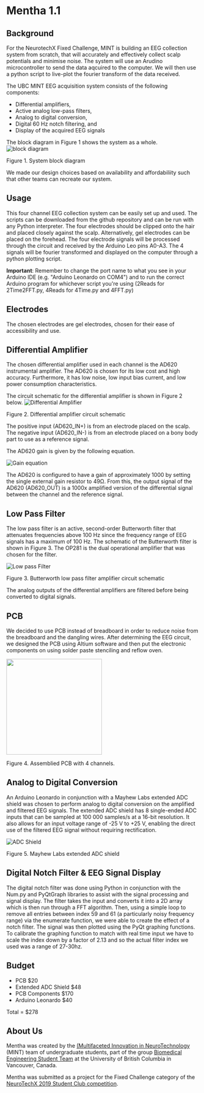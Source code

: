 # Mentha 1.1

## Background

For the NeurotechX Fixed Challenge, MINT is building an EEG collection system from scratch, that will accurately and effectively collect scalp potentials and minimise noise.
The system will use an Arudino microcontroller to send the data aqcuired to the computer. We will then use a python script to live-plot the fourier transform of the data received. 

The UBC MINT EEG acquisition system consists of the following components:
- Differential amplifiers,
- Active analog low-pass filters,
- Analog to digital conversion,
- Digital 60 Hz notch filtering, and
- Display of the acquired EEG signals

The block diagram in Figure 1 shows the system as a whole.
![block diagram](https://github.com/UBCMint/MINT_FixedChallenge_2019/blob/master/Figures/NeuroTechX%202019%20System%20Block%20Diagram.png)

Figure 1. System block diagram


We made our design choices based on availability and affordabiliity such that other teams can recreate our system. 

## Usage
This four channel EEG collection system can be easily set up and used. The scripts can be downloaded from the github repository and can be run with any Python interpreter. The four electrodes should be clipped onto the hair and placed closely against the scalp. Alternatively, gel electrodes can be placed on the forehead. 
The four electrode signals will be processed through the circuit and received by the Arduino Leo pins A0-A3. The 4 signals will be fourier transformed and displayed on the computer through a python plotting script. 

**Important**: Remember to change the port name to what you see in your Arduino IDE (e.g. "Arduino Leonardo on COM4") and to run the correct Arduino program for whichever script you're using (2Reads for 2Time2FFT.py, 4Reads for 4Time.py and 4FFT.py)

## Electrodes
The chosen electrodes are gel electrodes, chosen for their ease of accessibility and use.

## Differential Amplifier
The chosen differential amplifier used in each channel is the AD620 instrumental amplifier. The AD620 is chosen for its low cost and high accuracy. Furthermore, it has low noise, low input bias current, and low power consumption characteristics.

The circuit schematic for the differential amplifier is shown in Figure 2 below.
![Differential Amplifier](https://github.com/UBCMint/MINT_FixedChallenge_2019/blob/master/Figures/Differential%20Amplifier.png)

Figure 2. Differential amplifier circuit schematic

The positive input (AD620_IN+) is from an electrode placed on the scalp. The negative input (AD620_IN-) is from an electrode placed on a bony body part to use as a reference signal.
 
The AD620 gain is given by the following equation.

![Gain equation](https://github.com/UBCMint/MINT_FixedChallenge_2019/blob/master/Figures/Gain%20equation.png)

The AD620 is configured to have a gain of approximately 1000 by setting the single external gain resistor to 49Ω.  From this, the output signal of the AD620 (AD620_OUT) is a 1000x amplified version of the differential signal between the channel and the reference signal.

## Low Pass Filter
The low pass filter is an active, second-order Butterworth filter that attenuates frequencies above 100 Hz since the frequency range of EEG signals has a maximum of 100 Hz. The schematic of the Butterworth filter is shown in Figure 3. The OP281 is the dual operational amplifier that was chosen for the filter.

![Low pass Filter](https://github.com/UBCMint/MINT_FixedChallenge_2019/blob/master/Figures/LowpassFilter.png)

Figure 3. Butterworth low pass filter amplifier circuit schematic

The analog outputs of the differential amplifiers are filtered before being converted to digital signals.

## PCB

We decided to use PCB instead of breadboard in order to reduce noise from the breadboard and the dangling wires. After determining the EEG circuit, we designed the PCB using Altium software and then put the electronic components on using solder paste stenciling and reflow oven.

<img src = "https://github.com/UBCMint/MINT_FixedChallenge_2019/blob/master/Figures/PCB_resize.png" height = "250" width = "250">

Figure 4. Assemblied PCB with 4 channels.

## Analog to Digital Conversion
An Arduino Leonardo in conjunction with a Mayhew Labs extended ADC shield was chosen to perform analog to digital conversion on the amplified and filtered EEG signals. The extended ADC shield has 8 single-ended ADC inputs that can be sampled at 100 000 samples/s at a 16-bit resolution. It also allows for an input voltage range of -25 V to +25 V, enabling the direct use of the filtered EEG signal without requiring rectification.

![ADC Shield](https://github.com/UBCMint/MINT_FixedChallenge_2019/blob/master/Figures/ADC%20shield.png)

Figure 5. Mayhew Labs extended ADC shield

## Digital Notch Filter & EEG Signal Display
The digital notch filter was done using Python in conjunction with the Num.py and PyQtGraph libraries to assist with the signal processing  and signal display. The filter takes the input and converts it into a 2D array which is then run through a FFT algorithm. Then, using a simple loop to remove all entries between index 59 and 61 (a particularly noisy frequency range) via the enumerate function, we were able to create the effect of a notch filter. The signal was then plotted using the PyQt graphing functions. To calibrate the graphing function to match with real time input we have to scale the index down by a factor of 2.13 and so the actual filter index we used was a range of 27-30hz.  


## Budget
- PCB $20
- Extended ADC Shield $48
- PCB Components $170
- Arduino Leonardo $40

Total = $278

## About Us

Mentha was created by the [(Multifaceted Innovation in NeuroTechnology](https://ubcmint.github.io/) (MINT) team of undergraduate students, part of the group [Biomedical Engineering Student Team](http://www.ubcbest.com/) at the University of British Columbia in Vancouver, Canada.

Mentha was submitted as a project for the Fixed Challenge category of the [NeuroTechX 2019 Student Club competition](https://neurotechx.github.io/studentclubs/competition/).
